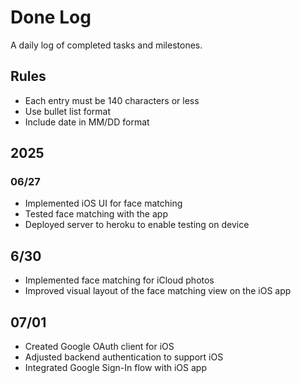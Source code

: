 # Done Log

A daily log of completed tasks and milestones.

## Rules
- Each entry must be 140 characters or less
- Use bullet list format
- Include date in MM/DD format

## 2025

### 06/27
- Implemented iOS UI for face matching
- Tested face matching with the app  
- Deployed server to heroku to enable testing on device 

## 6/30
- Implemented face matching for iCloud photos
- Improved visual layout of the face matching view on the iOS app

## 07/01
- Created Google OAuth client for iOS
- Adjusted backend authentication to support iOS
- Integrated Google Sign-In flow with iOS app